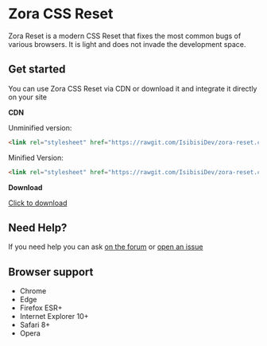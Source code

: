 # Zora CSS Reset

Zora Reset is a modern CSS Reset that fixes the most common bugs of various browsers. It is light and does not invade the development space.

## Get started
You can use Zora CSS Reset via CDN or download it and integrate it directly on your site

**CDN**

Unminified version:

```html
<link rel="stylesheet" href="https://rawgit.com/IsibisiDev/zora-reset.css/master/zora-reset.css" integrity="sha384-cVrO3dIjWlYglxP5VJRCoRcMBf9pguj8A/3KtUMMZK22cb9xdB6dhrs8b3NQIe6d" crossorigin="anonymous">
```  

Minified Version:

```html
<link rel="stylesheet" href="https://rawgit.com/IsibisiDev/zora-reset.css/master/zora-reset.min.css" integrity="sha384-XnToADU3wscrB0k94owiz412IFOvDpawN70+eGDFPQJLy1+nYGzCvHnJskx7/yzX" crossorigin="anonymous">
```  

**Download**

[Click to download](https://github.com/IsibisiDev/zora-reset.css/archive/master.zip)

## Need Help?
If you need help you can ask [on the forum](http://isibisitgbots.altervista.org/forum/) or [open an issue](https://github.com/IsibisiDev/zora-reset.css/issues/new)

## Browser support
* Chrome
* Edge
* Firefox ESR+
* Internet Explorer 10+
* Safari 8+
* Opera
